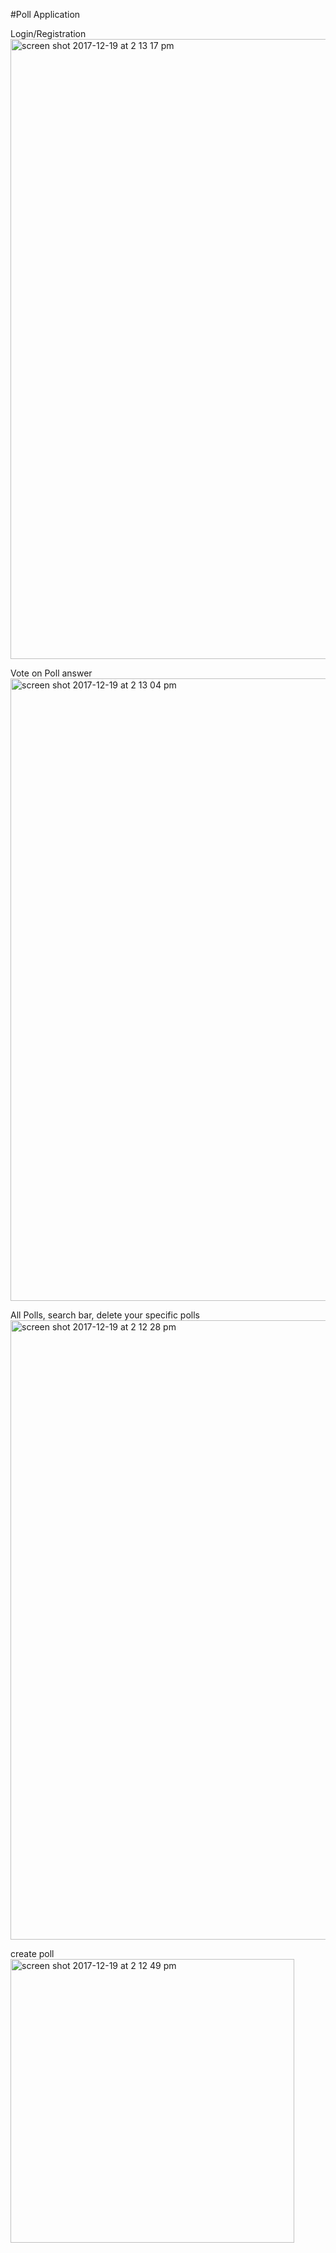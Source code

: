 #Poll Application

Login/Registration
<img width="992" alt="screen shot 2017-12-19 at 2 13 17 pm" src="https://user-images.githubusercontent.com/21295244/34174927-ad410e62-e4c8-11e7-9347-71747d44b6de.png">

Vote on Poll answer
<img width="996" alt="screen shot 2017-12-19 at 2 13 04 pm" src="https://user-images.githubusercontent.com/21295244/34174934-b024e20c-e4c8-11e7-9824-02018effba13.png">

All Polls, search bar, delete your specific polls
<img width="991" alt="screen shot 2017-12-19 at 2 12 28 pm" src="https://user-images.githubusercontent.com/21295244/34174936-b3b20a9e-e4c8-11e7-9896-79ed446b9c08.png">

create poll
<img width="454" alt="screen shot 2017-12-19 at 2 12 49 pm" src="https://user-images.githubusercontent.com/21295244/34174941-b7a7ab86-e4c8-11e7-8826-ce8163790347.png">


